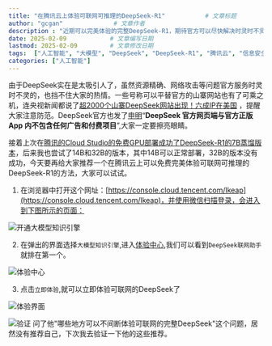 ```yaml
---
title: "在腾讯云上体验可联网可推理的DeepSeek-R1"           # 文章标题
author: "gcgan"              # 文章作者
description : "近期可以完美体验的完整DeepSeek-R1，期待官方可以尽快解决时灵时不灵的问题"    # 文章描述信息
date: 2025-02-09            # 文章编写日期
lastmod: 2025-02-09         # 文章修改日期
tags:  ["人工智能", "大模型", "DeepSeek", "DeepSeek-R1", "腾讯云", "信息安全"]
categories: ["人工智能"]
---
```

由于DeepSeek实在是太吸引人了，虽然资源精确、网络攻击等问题官方服务时灵时不灵的，也挡不住大家的热情。一些号称可以平替官方的山寨网站也有了可乘之机，连央视新闻都说了[超2000个山寨DeepSeek网站出现！六成IP在美国](https://mp.weixin.qq.com/s/7-k-hoEU6O7bEx_rJQ_eGg) ，提醒大家注意防范。DeepSeek官方也发了[申明](https://mp.weixin.qq.com/s/u5coDiS5lXKjENlu1ghcoQ)“**DeepSeek 官方网页端与官方正版 App 内不包含任何广告和付费项目**”,大家一定要擦亮眼睛。

接着上次在[腾讯的Cloud Studio的免费GPU部署成功了DeepSeek-R1的7B蒸馏版本](https://mp.weixin.qq.com/s/sfWW5bvy0UmOML6XPZa3ZA)，后来我也尝试了14B和32B的版本，其中14B可以正常部署，32B的版本没有成功，今天要再给大家推荐一个在腾讯云上可以免费完美体验可联网可推理的DeepSeek-R1的方法，大家可以试试。

1. 在浏览器中打开这个网址：[https://console.cloud.tencent.com/lkeap](https://console.cloud.tencent.com/lkeap)，并使用微信扫描登录，会进入到下图所示的页面：

![开通大模型知识引擎](/images/lkeap/开通大模型知识引擎.png)

2. 在弹出的界面选择`大模型知识引擎`,进入[体验中心](https://lke.cloud.tencent.com/lke#/experience-center/home?origin=all),我们可以看到`DeepSeek联网助手`就排在第一个。

![体验中心](/images/lkeap/体验中心.png)

3. 点击`立即体验`,就可以立即体验可联网的DeepSeek了

![体验界面](/images/lkeap/体验界面.png)

![验证](/images/lkeap/验证.png)
问了他"哪些地方可以不间断体验可联网的完整DeepSeek"这个问题，居然没有推荐自己，下次我去验证一下他的这些推荐。
